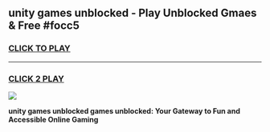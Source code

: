 
## unity games unblocked - Play Unblocked Gmaes & Free #focc5
<h3>
<a href="https://news.freeplayer.one?title=unity_games_unblocked&ref=26F">CLICK TO PLAY</a></h3>
<hr>

<h3>
<a href="https://news.freeplayer.one?title=unity_games_unblocked&ref=26F">CLICK 2 PLAY</a>
  
</h3>

<a href="https://news.freeplayer.one?title=unity_games_unblocked&ref=26F/"><img src="https://clearcache.store/games.png"></a>


**unity games unblocked games unblocked: Your Gateway to Fun and Accessible Online Gaming**
